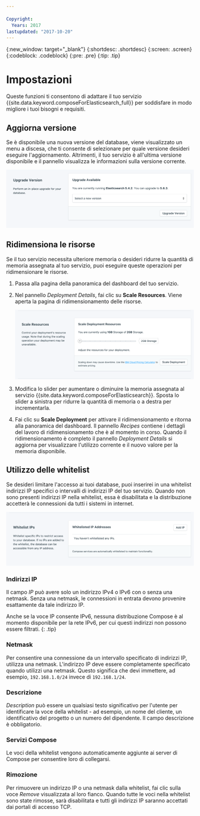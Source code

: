 ```yaml
---

Copyright:
  Years: 2017
lastupdated: "2017-10-20"
---
```


{:new_window: target="_blank"}
{:shortdesc: .shortdesc}
{:screen: .screen}
{:codeblock: .codeblock}
{:pre: .pre}
{:tip: .tip}

# Impostazioni
Queste funzioni ti consentono di adattare il tuo servizio {{site.data.keyword.composeForElasticsearch_full}} per soddisfare in modo migliore i tuoi bisogni e requisiti.

## Aggiorna versione
Se è disponibile una nuova versione del database, viene visualizzato un menu a discesa, che ti consente di selezionare per quale versione desideri eseguire l'aggiornamento. Altrimenti, il tuo servizio è all'ultima versione disponibile e il pannello visualizza le informazioni sulla versione corrente.

![Il pannello della versione](./images/elastic_search-version-show.png "Il pannello della versione")


## Ridimensiona le risorse

Se il tuo servizio necessita ulteriore memoria o desideri ridurre la quantità di memoria assegnata al tuo servizio, puoi eseguire queste operazioni per ridimensionare le risorse.

1. Passa alla pagina della panoramica del dashboard del tuo servizio. 
2. Nel pannello _Deployment Details_, fai clic su **Scale Resources**. Viene aperta la pagina di ridimensionamento delle risorse.

    ![Il pannello di ridimensionamento delle risorse](./images/elastic_search-scale-show.png "Il pannello di ridimensionamento delle risorse")

3. Modifica lo slider per aumentare o diminuire la memoria assegnata al servizio {{site.data.keyword.composeForElasticsearch}}. Sposta lo slider a sinistra per ridurre la quantità di memoria o a destra per incrementarla.
4. Fai clic su **Scale Deployment** per attivare il ridimensionamento e ritorna alla panoramica del dashboard. Il pannello _Recipes_ contiene i dettagli del lavoro di ridimensionamento che è al momento in corso. Quando il ridimensionamento è completo il pannello _Deployment Details_ si aggiorna per visualizzare l'utilizzo corrente e il nuovo valore per la memoria disponibile.


## Utilizzo delle whitelist 

Se desideri limitare l'accesso ai tuoi database, puoi inserirei in una whitelist indirizzi IP specifici o intervalli di indirizzi IP del tuo servizio. Quando non sono presenti indirizzi IP nella whitelist, essa è disabilitata e la distribuzione accetterà le connessioni da tutti i sistemi in internet.

![IP della whitelist](./images/elastic_search-whitelist-show.png "I campi della whitelist.")

### Indirizzi IP
Il campo *IP* può avere solo un indirizzo IPv4 o IPv6 con o senza una netmask. Senza una netmask, le connessioni in entrata devono provenire esattamente da tale indirizzo IP. 

Anche se la voce IP consente IPv6, nessuna distribuzione Compose è al momento disponibile per la rete IPv6, per cui questi indirizzi non possono essere filtrati. {: .tip}

### Netmask
Per consentire una connessione da un intervallo specificato di indirizzi IP, utilizza una netmask. L'indirizzo IP deve essere completamente specificato quando utilizzi una netmask. Questo significa che devi immettere, ad esempio, `192.168.1.0/24` invece di `192.168.1/24`.

### Descrizione
*Description* può essere un qualsiasi testo significativo per l'utente per identificare la voce della whitelist - ad esempio, un nome del cliente, un identificativo del progetto o un numero del dipendente. Il campo descrizione è obbligatorio.

### Servizi Compose
Le voci della whitelist vengono automaticamente aggiunte ai server di Compose per consentire loro di collegarsi. 

### Rimozione
Per rimuovere un indirizzo IP o una netmask dalla whitelist, fai clic sulla voce *Remove* visualizzata al loro fianco.
Quando tutte le voci nella whitelist sono state rimosse, sarà disabilitata e tutti gli indirizzi IP saranno accettati dai portali di accesso TCP.
